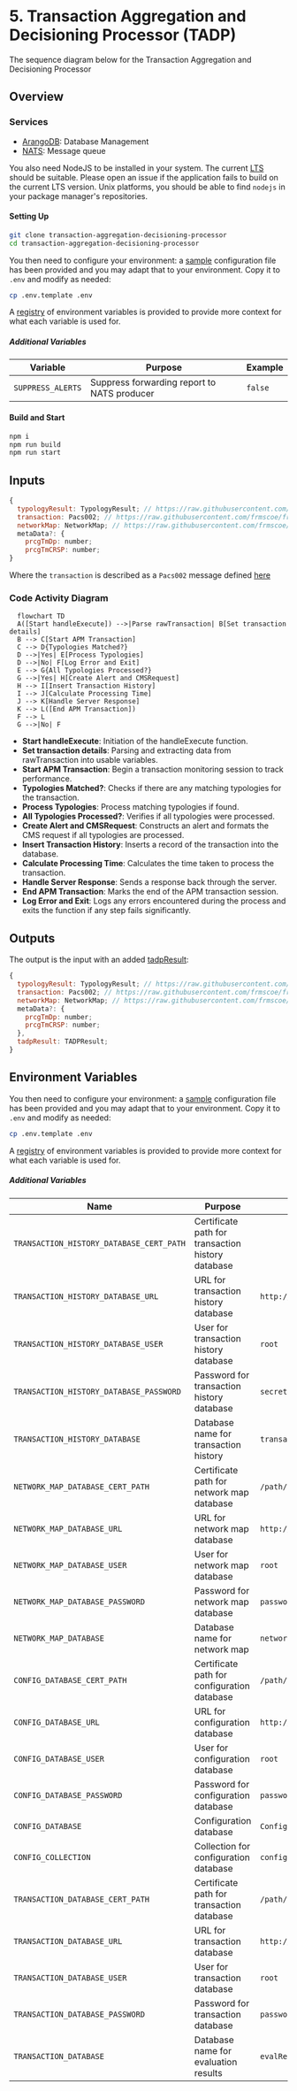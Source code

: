 <!-- SPDX-License-Identifier: Apache-2.0 -->

# 5. Transaction Aggregation and Decisioning Processor (TADP)

The sequence diagram below for the Transaction Aggregation and Decisioning Processor

## Overview

### Services

- [ArangoDB](https://arangodb.com/): Database Management
- [NATS](https://nats.io): Message queue

You also need NodeJS to be installed in your system. The current [LTS](https://nodejs.org/en) should be suitable. Please open an issue if the application fails to build on the current LTS version. Unix platforms, you should be able to find `nodejs` in your package manager's repositories.

#### Setting Up

```sh
git clone transaction-aggregation-decisioning-processor
cd transaction-aggregation-decisioning-processor
```
You then need to configure your environment: a [sample](.env.template) configuration file has been provided and you may adapt that to your environment. Copy it to `.env` and modify as needed:

```sh
cp .env.template .env
```
A [registry](https://github.com/frmscoe/docs) of environment variables is provided to provide more context for what each variable is used for.

##### Additional Variables

| Variable | Purpose | Example
| ------ | ------ | ------ |
| `SUPPRESS_ALERTS` | Suppress forwarding report to NATS producer | `false`

#### Build and Start

```sh
npm i
npm run build
npm run start
```
## Inputs

```js
{
  typologyResult: TypologyResult; // https://raw.githubusercontent.com/frmscoe/frms-coe-lib/46d1ec1fc9a07b6556baa4fecd80e09c709ccb1b/src/interfaces/processor-files/TypologyResult.ts
  transaction: Pacs002; // https://raw.githubusercontent.com/frmscoe/frms-coe-lib/cb464248be1efc45ba2701131e75fcf89c478baf/src/interfaces/Pacs.002.001.12.ts
  networkMap: NetworkMap; // https://raw.githubusercontent.com/frmscoe/frms-coe-lib/aad0f12d07a82dd948fa9d8033f96e9bf8cb3dde/src/interfaces/NetworkMap.ts
  metaData?: {
    prcgTmDp: number;
    prcgTmCRSP: number;
}
```
Where the `transaction` is described as a `Pacs002` message defined [here](https://github.com/frmscoe/frms-coe-lib/blob/dev/src/interfaces/Pacs.002.001.12.ts)

### Code Activity Diagram

```mermaid
  flowchart TD
  A([Start handleExecute]) -->|Parse rawTransaction| B[Set transaction details]
  B --> C[Start APM Transaction]
  C --> D{Typologies Matched?}
  D -->|Yes| E[Process Typologies]
  D -->|No| F[Log Error and Exit]
  E --> G{All Typologies Processed?}
  G -->|Yes| H[Create Alert and CMSRequest]
  H --> I[Insert Transaction History]
  I --> J[Calculate Processing Time]
  J --> K[Handle Server Response]
  K --> L([End APM Transaction])
  F --> L
  G -->|No| F
```

 - **Start handleExecute**: Initiation of the handleExecute function.
 - **Set transaction details**: Parsing and extracting data from rawTransaction into usable variables.
 - **Start APM Transaction**: Begin a transaction monitoring session to track performance.
 - **Typologies Matched?**: Checks if there are any matching typologies for the transaction.
 - **Process Typologies**: Process matching typologies if found.
 - **All Typologies Processed?**: Verifies if all typologies were processed.
 - **Create Alert and CMSRequest**: Constructs an alert and formats the CMS request if all typologies are processed.
 - **Insert Transaction History**: Inserts a record of the transaction into the database.
 - **Calculate Processing Time**: Calculates the time taken to process the transaction.
 - **Handle Server Response**: Sends a response back through the server.
 - **End APM Transaction**: Marks the end of the APM transaction session.
 - **Log Error and Exit**: Logs any errors encountered during the process and exits the function if any step fails significantly.

## Outputs
The output is the input with an added [tadpResult](https://github.com/frmscoe/frms-coe-lib/blob/dev/src/interfaces/processor-files/TADPResult.ts):

```js
{
  typologyResult: TypologyResult; // https://raw.githubusercontent.com/frmscoe/frms-coe-lib/46d1ec1fc9a07b6556baa4fecd80e09c709ccb1b/src/interfaces/processor-files/TypologyResult.ts
  transaction: Pacs002; // https://raw.githubusercontent.com/frmscoe/frms-coe-lib/cb464248be1efc45ba2701131e75fcf89c478baf/src/interfaces/Pacs.002.001.12.ts
  networkMap: NetworkMap; // https://raw.githubusercontent.com/frmscoe/frms-coe-lib/aad0f12d07a82dd948fa9d8033f96e9bf8cb3dde/src/interfaces/NetworkMap.ts
  metaData?: {
    prcgTmDp: number;
    prcgTmCRSP: number;
  },
  tadpResult: TADPResult;
}
```

## Environment Variables

You then need to configure your environment: a [sample](.env.template) configuration file has been provided and you may adapt that to your environment. Copy it to `.env` and modify as needed:

```sh
cp .env.template .env
```
A [registry](https://github.com/frmscoe/docs) of environment variables is provided to provide more context for what each variable is used for.

##### Additional Variables
| Name                                    | Purpose                                     | Example                   |
|-----------------------------------------|---------------------------------------------|---------------------------|
| `TRANSACTION_HISTORY_DATABASE_CERT_PATH` | Certificate path for transaction history database |                           |
| `TRANSACTION_HISTORY_DATABASE_URL`      | URL for transaction history database        | `http://localhost:8529`   |
| `TRANSACTION_HISTORY_DATABASE_USER`     | User for transaction history database       | `root`                    |
| `TRANSACTION_HISTORY_DATABASE_PASSWORD` | Password for transaction history database   | `secret`                  |
| `TRANSACTION_HISTORY_DATABASE`          | Database name for transaction history       | `transactionHistory`      |
| `NETWORK_MAP_DATABASE_CERT_PATH`       | Certificate path for network map database   | `/path/to/cert`           |
| `NETWORK_MAP_DATABASE_URL`             | URL for network map database                | `http://localhost:8529`   |
| `NETWORK_MAP_DATABASE_USER`            | User for network map database               | `root`                    |
| `NETWORK_MAP_DATABASE_PASSWORD`        | Password for network map database           | `password`                |
| `NETWORK_MAP_DATABASE`                 | Database name for network map               | `networkMap`              |
| `CONFIG_DATABASE_CERT_PATH`            | Certificate path for configuration database | `/path/to/cert`           |
| `CONFIG_DATABASE_URL`                  | URL for configuration database              | `http://localhost:8529`   |
| `CONFIG_DATABASE_USER`                 | User for configuration database             | `root`                    |
| `CONFIG_DATABASE_PASSWORD`             | Password for configuration database         | `password`                |
| `CONFIG_DATABASE`                      | Configuration database                      | `Configuration`           |
| `CONFIG_COLLECTION`                    | Collection for configuration database       | `config`                  |
| `TRANSACTION_DATABASE_CERT_PATH`       | Certificate path for transaction database   | `/path/to/cert`           |
| `TRANSACTION_DATABASE_URL`             | URL for transaction database                | `http://localhost:8529`   |
| `TRANSACTION_DATABASE_USER`            | User for transaction database               | `root`                    |
| `TRANSACTION_DATABASE_PASSWORD`        | Password for transaction database           | `password`                |
| `TRANSACTION_DATABASE`                 | Database name for evaluation results        | `evalResults`             |
